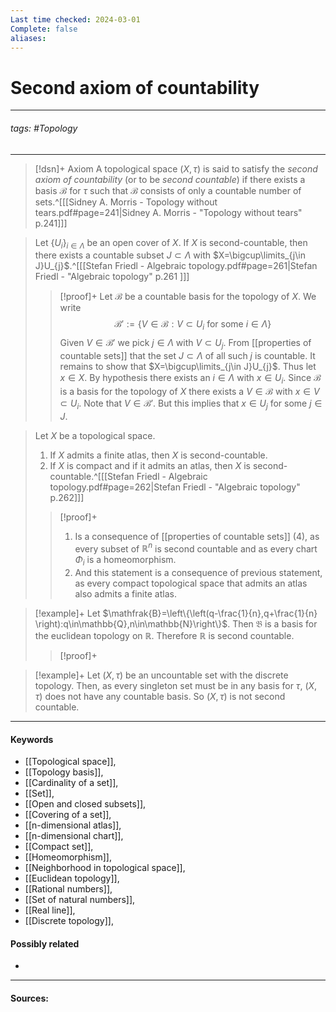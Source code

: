 ```yaml
---
Last time checked: 2024-03-01
Complete: false
aliases:
---
```

# Second axiom of countability
***
###### tags: #Topology 
***
>[!dsn]+ Axiom
>A topological space $(X,\tau)$ is said to satisfy the *second axiom of countability* (or to be *second countable*) if there exists a basis $\mathcal{B}$ for $\tau$ such that $\mathcal{B}$ consists of only a countable number of sets.^[[[Sidney A. Morris - Topology without tears.pdf#page=241|Sidney A. Morris - "Topology without tears" p.241]]]

>Let $\{U_{i}\}_{i\in\Lambda}$ be an open cover of $X$. If $X$ is second-countable, then there exists a countable subset $J\subset \Lambda$ with $X=\bigcup\limits_{j\in J}U_{j}$.^[[[Stefan Friedl - Algebraic topology.pdf#page=261|Stefan Friedl - "Algebraic topology" p.261 ]]]
>
>>[!proof]+
>>Let $\mathcal{B}$ be a countable basis for the topology of $X$. We write
>>$$\mathcal{B'}:=\{V\in\mathcal{B}:V\subset U_{i}\text{ for some }i\in\Lambda\}$$
>>Given $V\in\mathcal{B'}$ we pick $j\in\Lambda$ with $V\subset U_{j}$. From [[properties of countable sets]] that the set $J\subset\Lambda$  of all such $j$ is countable. It remains to show that $X=\bigcup\limits_{j\in J}U_{j}$.
>>Thus let $x\in X$. By hypothesis there exists an $i\in\Lambda$ with $x\in U_{i}$. Since $\mathcal{B}$ is a basis for the topology of $X$ there exists a $V\in\mathcal{B}$ with $x\in V\subset U_{i}$. Note that $V\in\mathcal{B'}$. But this implies that $x\in U_{j}$ for some $j\in J$.

>Let $X$ be a topological space.
>1. If $X$ admits a finite atlas, then $X$ is second-countable.
>2. If $X$ is compact and if it admits an atlas, then $X$ is second-countable.^[[[Stefan Friedl - Algebraic topology.pdf#page=262|Stefan Friedl - "Algebraic topology" p.262]]]
>
>>[!proof]+
>>1. Is a consequence of [[properties of countable sets]] (4), as every subset of $\mathbb{R}^{n}$ is second countable and as every chart $\Phi_{i}$ is a homeomorphism.
>>2. And this statement is a consequence of previous statement, as every compact topological space that admits an atlas also admits a finite atlas.

>[!example]+ 
>Let $\mathfrak{B}=\left\{\left(q-\frac{1}{n},q+\frac{1}{n} \right):q\in\mathbb{Q},n\in\mathbb{N}\right\}$. Then $\mathfrak{B}$ is a basis for the euclidean topology on $\mathbb{R}$. Therefore $\mathbb{R}$ is second countable.
>>[!proof]+
>>

>[!example]+
>Let $(X,\tau)$ be an uncountable set with the discrete topology. Then, as every singleton set must be in any basis for $\tau$, $(X,\tau)$ does not have any countable basis. So $(X,\tau)$ is not second countable.
***
#### Keywords
- [[Topological space]],
- [[Topology basis]],
- [[Cardinality of a set]],
- [[Set]],
- [[Open and closed subsets]],
- [[Covering of a set]],
- [[n-dimensional atlas]],
- [[n-dimensional chart]],
- [[Compact set]],
- [[Homeomorphism]],
- [[Neighborhood in topological space]],
- [[Euclidean topology]],
- [[Rational numbers]],
- [[Set of natural numbers]],
- [[Real line]],
- [[Discrete topology]],
#### Possibly related
- 
***
#### Sources: